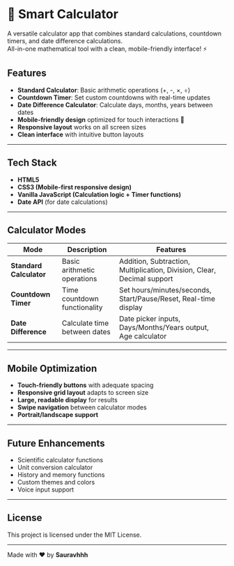 # 🧮 Smart Calculator  

A versatile calculator app that combines standard calculations, countdown timers, and date difference calculations.  
All-in-one mathematical tool with a clean, mobile-friendly interface! ⚡  

## Features  
- **Standard Calculator**: Basic arithmetic operations (+, -, ×, ÷)  
- **Countdown Timer**: Set custom countdowns with real-time updates  
- **Date Difference Calculator**: Calculate days, months, years between dates  
- **Mobile-friendly design** optimized for touch interactions 📱  
- **Responsive layout** works on all screen sizes  
- **Clean interface** with intuitive button layouts  

---

## Tech Stack  
- **HTML5**  
- **CSS3 (Mobile-first responsive design)**  
- **Vanilla JavaScript (Calculation logic + Timer functions)**  
- **Date API** (for date calculations)  

---

## Calculator Modes  

| Mode | Description | Features |
|------|-------------|----------|
| **Standard Calculator** | Basic arithmetic operations | Addition, Subtraction, Multiplication, Division, Clear, Decimal support |
| **Countdown Timer** | Time countdown functionality | Set hours/minutes/seconds, Start/Pause/Reset, Real-time display |
| **Date Difference** | Calculate time between dates | Date picker inputs, Days/Months/Years output, Age calculator |

---

## Mobile Optimization  
- **Touch-friendly buttons** with adequate spacing  
- **Responsive grid layout** adapts to screen size  
- **Large, readable display** for results  
- **Swipe navigation** between calculator modes  
- **Portrait/landscape support**  

---

## Future Enhancements  
- Scientific calculator functions  
- Unit conversion calculator  
- History and memory functions  
- Custom themes and colors  
- Voice input support  

---

## License  
This project is licensed under the MIT License.  

---

Made with ❤️ by **Sauravhhh**  

